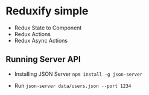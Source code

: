 # Reduxify simple

- Redux State to Component
- Redux Actions
- Redux Async Actions

## Running Server API
- Installing JSON Server
``
npm install -g json-server
``

- Run
``
  json-server data/users.json --port 1234
``
